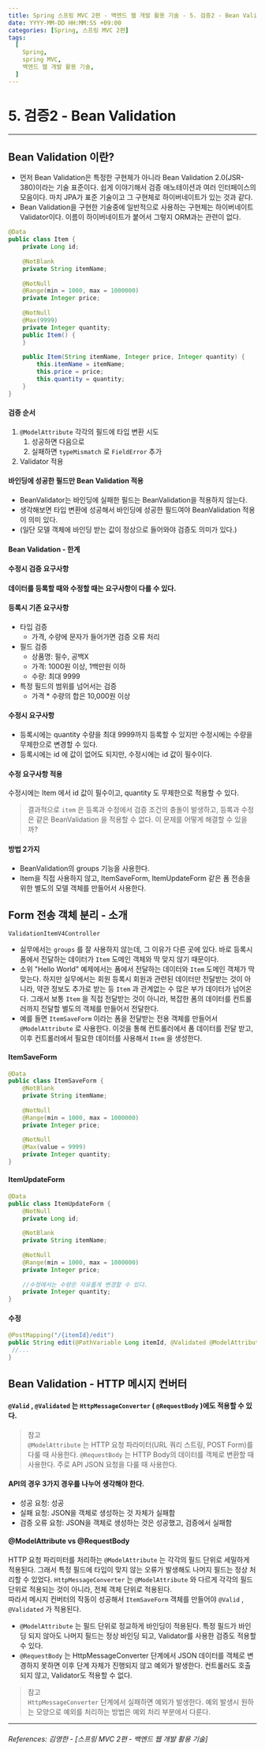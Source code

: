 ```yaml
---
title: Spring 스프링 MVC 2편 - 백엔드 웹 개발 활용 기술 - 5. 검증2 - Bean Validation
date: YYYY-MM-DD HH:MM:SS +09:00
categories: [Spring, 스프링 MVC 2편]
tags:
  [
    Spring,
    spring MVC,
    백엔드 웹 개발 활용 기술,
  ]
---
```


# 5. 검증2 - Bean Validation

----

## Bean Validation 이란?
* 먼저 Bean Validation은 특정한 구현체가 아니라 Bean Validation 2.0(JSR-380)이라는 기술 표준이다.  쉽게 이야기해서 검증 애노테이션과 여러 인터페이스의 모음이다. 마치 JPA가 표준 기술이고 그 구현체로 하이버네이트가 있는 것과 같다.
*  Bean Validation을 구현한 기술중에 일반적으로 사용하는 구현체는 하이버네이트 Validator이다. 이름이 하이버네이트가 붙어서 그렇지 ORM과는 관련이 없다.

```java
@Data
public class Item {
    private Long id;
    
    @NotBlank
    private String itemName;
    
    @NotNull
    @Range(min = 1000, max = 1000000)
    private Integer price;
    
    @NotNull
    @Max(9999)
    private Integer quantity;
    public Item() {
    }
    
    public Item(String itemName, Integer price, Integer quantity) {
        this.itemName = itemName;
        this.price = price;
        this.quantity = quantity;
    }
}
```

#### 검증 순서
1. `@ModelAttribute` 각각의 필드에 타입 변환 시도
   1. 성공하면 다음으로
   2. 실패하면 `typeMismatch` 로 `FieldError` 추가
2. Validator 적용

#### 바인딩에 성공한 필드만 Bean Validation 적용
* BeanValidator는 바인딩에 실패한 필드는 BeanValidation을 적용하지 않는다.
* 생각해보면 타입 변환에 성공해서 바인딩에 성공한 필드여야 BeanValidation 적용이 의미 있다.
* (일단 모델 객체에 바인딩 받는 값이 정상으로 들어와야 검증도 의미가 있다.)

#### Bean Validation - 한계
#### 수정시 검증 요구사항
#### 데이터를 등록할 때와 수정할 때는 요구사항이 다를 수 있다.
#### 등록시 기존 요구사항
* 타입 검증
  * 가격, 수량에 문자가 들어가면 검증 오류 처리
* 필드 검증
  * 상품명: 필수, 공백X
  * 가격: 1000원 이상, 1백만원 이하
  * 수량: 최대 9999
* 특정 필드의 범위를 넘어서는 검증
  * 가격 * 수량의 합은 10,000원 이상
#### 수정시 요구사항
* 등록시에는 quantity 수량을 최대 9999까지 등록할 수 있지만 수정시에는 수량을 무제한으로 변경할 수
있다.
* 등록시에는 id 에 값이 없어도 되지만, 수정시에는 id 값이 필수이다.
#### 수정 요구사항 적용
수정시에는 Item 에서 id 값이 필수이고, quantity 도 무제한으로 적용할 수 있다.

> 결과적으로 `item` 은 등록과 수정에서 검증 조건의 충돌이 발생하고, 등록과 수정은 같은 BeanValidation
을 적용할 수 없다. 이 문제를 어떻게 해결할 수 있을까?

#### 방법 2가지
* BeanValidation의 groups 기능을 사용한다.
* Item을 직접 사용하지 않고, ItemSaveForm, ItemUpdateForm 같은 폼 전송을 위한 별도의 모델
객체를 만들어서 사용한다.

## Form 전송 객체 분리 - 소개
`ValidationItemV4Controller`  
*  실무에서는 `groups` 를 잘 사용하지 않는데, 그 이유가 다른 곳에 있다. 바로 등록시 폼에서 전달하는 데이터가 `Item` 도메인 객체와 딱 맞지 않기 때문이다.  
*  소위 "Hello World" 예제에서는 폼에서 전달하는 데이터와 `Item` 도메인 객체가 딱 맞는다. 하지만 실무에서는 회원 등록시 회원과 관련된 데이터만 전달받는 것이 아니라, 약관 정보도 추가로 받는 등 `Item` 과 관계없는 수 많은 부가 데이터가 넘어온다. 그래서 보통 `Item` 을 직접 전달받는 것이 아니라, 복잡한 폼의 데이터를 컨트롤러까지 전달할 별도의 객체를 만들어서 전달한다. 
*  예를 들면 `ItemSaveForm` 이라는 폼을 전달받는 전용 객체를 만들어서 `@ModelAttribute` 로 사용한다. 이것을 통해 컨트롤러에서 폼 데이터를 전달 받고, 이후 컨트롤러에서 필요한 데이터를 사용해서 `Item` 을 생성한다.

#### ItemSaveForm
```java
@Data
public class ItemSaveForm {
    @NotBlank
    private String itemName;
    
    @NotNull
    @Range(min = 1000, max = 1000000)
    private Integer price;
    
    @NotNull
    @Max(value = 9999)
    private Integer quantity;
}
```

#### ItemUpdateForm
```java
@Data
public class ItemUpdateForm {
    @NotNull
    private Long id;
    
    @NotBlank
    private String itemName;
    
    @NotNull
    @Range(min = 1000, max = 1000000)
    private Integer price;
    
    //수정에서는 수량은 자유롭게 변경할 수 있다.
    private Integer quantity;
}
```
#### 수정
```java
@PostMapping("/{itemId}/edit")
public String edit(@PathVariable Long itemId, @Validated @ModelAttribute("item") ItemUpdateForm form, BindingResult bindingResult) {
 //...
}
```

## Bean Validation - HTTP 메시지 컨버터
#### `@Valid` , `@Validated` 는 `HttpMessageConverter` ( `@RequestBody` )에도 적용할 수 있다.

> 참고  
> `@ModelAttribute` 는 HTTP 요청 파라미터(URL 쿼리 스트링, POST Form)를 다룰 때 사용한다.
> `@RequestBody` 는 HTTP Body의 데이터를 객체로 변환할 때 사용한다. 주로 API JSON 요청을 다룰 때
사용한다.

#### **API의 경우 3가지 경우를 나누어 생각해야 한다.**
* 성공 요청: 성공
* 실패 요청: JSON을 객체로 생성하는 것 자체가 실패함
* 검증 오류 요청: JSON을 객체로 생성하는 것은 성공했고, 검증에서 실패함

#### **@ModelAttribute vs @RequestBody**
HTTP 요청 파리미터를 처리하는 `@ModelAttribute` 는 각각의 필드 단위로 세밀하게 적용된다. 그래서
특정 필드에 타입이 맞지 않는 오류가 발생해도 나머지 필드는 정상 처리할 수 있었다.
`HttpMessageConverter` 는 `@ModelAttribute` 와 다르게 각각의 필드 단위로 적용되는 것이 아니라, 
전체 객체 단위로 적용된다.  
따라서 메시지 컨버터의 작동이 성공해서 `ItemSaveForm` 객체를 만들어야 `@Valid` , `@Validated` 가
적용된다.  
* `@ModelAttribute` 는 필드 단위로 정교하게 바인딩이 적용된다. 특정 필드가 바인딩 되지 않아도 나머지
필드는 정상 바인딩 되고, Validator를 사용한 검증도 적용할 수 있다.
* `@RequestBody` 는 HttpMessageConverter 단계에서 JSON 데이터를 객체로 변경하지 못하면 이후
단계 자체가 진행되지 않고 예외가 발생한다. 컨트롤러도 호출되지 않고, Validator도 적용할 수 없다.
>참고  
>`HttpMessageConverter` 단계에서 실패하면 예외가 발생한다. 예외 발생시 원하는 모양으로 예외를
처리하는 방법은 예외 처리 부분에서 다룬다.

----  

###### References: 김영한 - [스프링 MVC 2편 - 백엔드 웹 개발 활용 기술]
